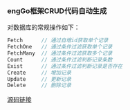 ### engGo框架CRUD代码自动生成
对数据库的常规操作如下：
```go
Fetch      // 通过自增id获取单个记录
FetchOne   // 通过条件过滤获取单个记录
FetchMany  // 通过条件过滤获取多个记录
Count      // 通过条件过滤判断记录条数
Exist      // 通过条件过滤判断记录是否存在
Create     // 增加记录
Update     // 更新记录
Delete     // 删除记录
```

[源码链接](https://github.com/wizardshan/elegantGo/tree/main/app/chapter-orm-crud-3)
